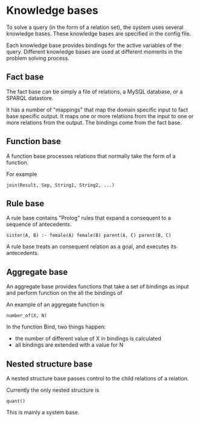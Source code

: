 # Knowledge bases

To solve a query (in the form of a relation set), the system uses several knowledge bases. These knowledge bases are specified in the config file.

Each knowledge base provides bindings for the active variables of the query. Different knowledge bases are used at different moments in the problem solving process.

## Fact base

The fact base can be simply a file of relations, a MySQL database, or a SPARQL datastore.

It has a number of "mappings" that map the domain specific input to fact base specific output. It maps one or more relations from the input to one or more relations from the output. The bindings come from the fact base.

## Function base

A function base processes relations that normally take the form of a function.

For example

    join(Result, Sep, String1, String2, ...)

## Rule base

A rule base contains "Prolog" rules that expand a consequent to a sequence of antecedents.

    sister(A, B) :- female(A) female(B) parent(A, C) parent(B, C)

A rule base treats an consequent relation as a goal, and executes its antecedents.

## Aggregate base

An aggregate base provides functions that take a set of bindings as input and perform function on the all the bindings of

An example of an aggregate function is

    number_of(X, N)

In the function Bind, two things happen:

* the number of different value of X in bindings is calculated
* all bindings are extended with a value for N

## Nested structure base

A nested structure base passes control to the child relations of a relation.

Currently the only nested structure is

    quant()

This is mainly a system base.
